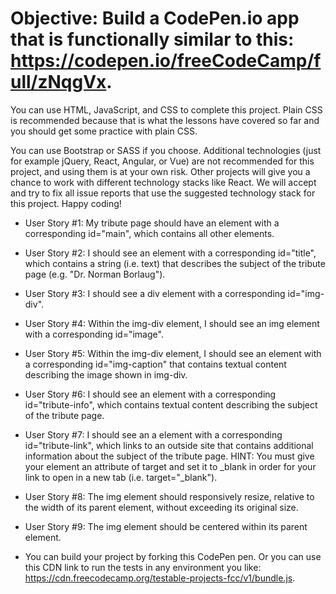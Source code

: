 # Objective: Build a CodePen.io app that is functionally similar to this: https://codepen.io/freeCodeCamp/full/zNqgVx.

You can use HTML, JavaScript, and CSS to complete this project. Plain CSS is recommended because that is what the lessons have covered so far and you should get some practice with plain CSS. 

You can use Bootstrap or SASS if you choose. Additional technologies (just for example jQuery, React, Angular, or Vue) are not recommended for this project, and using them is at your own risk. Other projects will give you a chance to work with different technology stacks like React. We will accept and try to fix all issue reports that use the suggested technology stack for this project. Happy coding!



- User Story #1: My tribute page should have an element with a corresponding id="main", which contains all other elements.

- User Story #2: I should see an element with a corresponding id="title", which contains a string (i.e. text) that describes the subject of the tribute page (e.g. "Dr. Norman Borlaug").

- User Story #3: I should see a div element with a corresponding id="img-div".

- User Story #4: Within the img-div element, I should see an img element with a corresponding id="image".

- User Story #5: Within the img-div element, I should see an element with a corresponding id="img-caption" that contains textual content describing the image shown in img-div.

- User Story #6: I should see an element with a corresponding id="tribute-info", which contains textual content describing the subject of the tribute page.

- User Story #7: I should see an a element with a corresponding id="tribute-link", which links to an outside site that contains additional information about the subject of the tribute page. HINT: You must give your element an attribute of target and set it to _blank in order for your link to open in a new tab (i.e. target="_blank").

- User Story #8: The img element should responsively resize, relative to the width of its parent element, without exceeding its original size.

- User Story #9: The img element should be centered within its parent element.

- You can build your project by forking this CodePen pen. Or you can use this CDN link to run the tests in any environment you like: https://cdn.freecodecamp.org/testable-projects-fcc/v1/bundle.js.